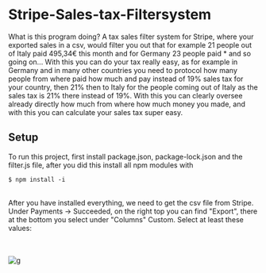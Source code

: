 # Stripe-Sales-tax-Filtersystem

What is this program doing?
A tax sales filter system for Stripe, where your exported sales in a csv, would filter you out that for example 21 people out of Italy paid 495,34€ this month and for Germany 23 people paid * and so going on...
With this you can do your tax really easy, as for example in Germany and in many other countries you need to protocol how many people from where paid how much and pay instead of 19% sales tax for your country, then 21% then to Italy for the people coming out of Italy as the sales tax is 21% there instead of 19%. With this you can clearly oversee already directly how much from where how much money you made, and with this you can calculate your sales tax super easy.

## Setup
To run this project, first install package.json, package-lock.json and the filter.js file, after you did this install all npm modules with

```
$ npm install -i
```
<br/>
After you have installed everything, we need to get the csv file from Stripe. Under Payments -> Succeeded, on the right top you can find "Export", there at the bottom you select 
under "Columns" Custom. Select at least these values: <br /><br /><br />

![g](https://user-images.githubusercontent.com/53152165/116849253-b7d9c300-abee-11eb-8b4d-cceaae96d8b9.PNG)

